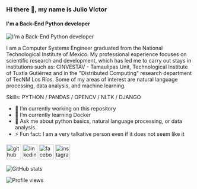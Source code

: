 ### Hi there 👋, my name is Julio Víctor
#### I'm a Back-End Python developer
![I'm a Back-End Python developer](https://arturssmirnovs.github.io/github-profile-readme-generator/images/banner.png)

I am a Computer Systems Engineer graduated from the National Technological Institute of Mexico. My professional experience focuses on scientific research and development, which has led me to carry out stays in institutions such as: CINVESTAV - Tamaulipas Unit, Technological Institute of Tuxtla Gutiérrez and in the "Distributed Computing" research department of TecNM Los Ríos. Some of my areas of interest are natural language processing, data analysis, and machine learning.

Skills: PYTHON / PANDAS / OPENCV / NLTK / DJANGO

- 🔭 I’m currently working on this repository 
- 🌱 I’m currently learning Docker 
- 💬 Ask me about python basics, natural language processing, or data analysis 
- ⚡ Fun fact: I am a very talkative person even if it does not seem like it 


[<img src='https://cdn.jsdelivr.net/npm/simple-icons@3.0.1/icons/github.svg' alt='github' height='40'>](https://github.com/JulioVictorSanchez)  [<img src='https://cdn.jsdelivr.net/npm/simple-icons@3.0.1/icons/linkedin.svg' alt='linkedin' height='40'>](https://www.linkedin.com/in/juliovictorsanchez/)  [<img src='https://cdn.jsdelivr.net/npm/simple-icons@3.0.1/icons/facebook.svg' alt='facebook' height='40'>](https://www.facebook.com/JulioSchez08)  [<img src='https://cdn.jsdelivr.net/npm/simple-icons@3.0.1/icons/instagram.svg' alt='instagram' height='40'>](https://www.instagram.com/_julioschez_/)  

![GitHub stats](https://github-readme-stats.vercel.app/api?username=JulioVictorSanchez&show_icons=true)  

![Profile views](https://gpvc.arturio.dev/JulioVictorSanchez)  
